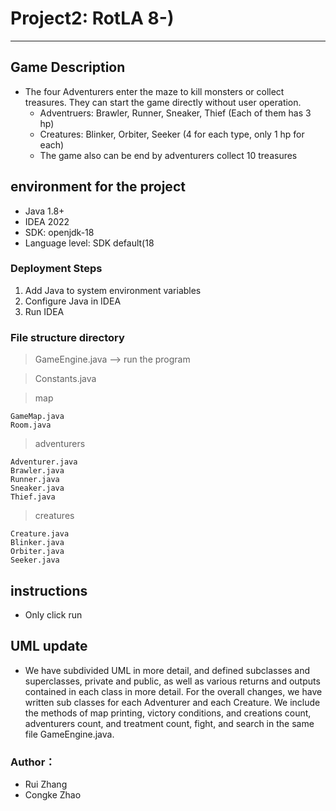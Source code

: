 # Project2: RotLA 8-)
------------------------------

## Game Description
+ The four Adventurers enter the maze to kill monsters or collect treasures. They can start the game directly without user operation.
  - Adventruers: Brawler, Runner, Sneaker, Thief (Each of them has 3 hp)
  - Creatures: Blinker, Orbiter, Seeker (4 for each type, only 1 hp for each)
  - The game also can be end by adventurers collect 10 treasures


## environment for the project
* Java 1.8+
* IDEA 2022
* SDK: openjdk-18
* Language level: SDK default(18






### Deployment Steps
1. Add Java to system environment variables
2. Configure Java in IDEA
3. Run IDEA

### File structure directory

> GameEngine.java --> run the program


> Constants.java

> map
```
GameMap.java
Room.java
```
> adventurers
```
Adventurer.java
Brawler.java
Runner.java
Sneaker.java
Thief.java
```
> creatures
```
Creature.java
Blinker.java
Orbiter.java
Seeker.java
```

## instructions
+ Only click run

## UML update
+ We have subdivided UML in more detail, and defined subclasses and superclasses, private and public, as well as various returns and outputs contained in each class in more detail. For the overall changes, we have written sub classes for each Adventurer and each Creature. We include the methods of map printing, victory conditions, and creations count, adventurers count, and treatment count, fight, and search in the same file GameEngine.java.

### Author：
+ Rui Zhang
+ Congke Zhao





